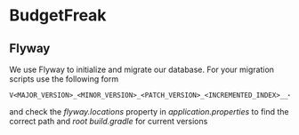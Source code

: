 # BudgetFreak

## Flyway
We use Flyway to initialize and migrate our database.
For your migration scripts use the following form 
```
V<MAJOR_VERSION>_<MINOR_VERSION>_<PATCH_VERSION>_<INCREMENTED_INDEX>__<DESCRIPTION>.sql
```
and check the *flyway.locations* property in *application.properties* to find the correct path and *root build.gradle* for current versions